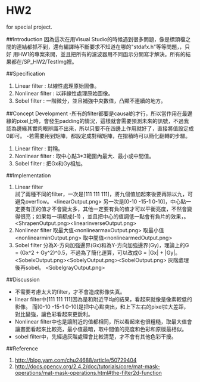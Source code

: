 # HW2
for special project. 

##Introduction 
  因為這次在用Visual Studio的時候遇到很多問題，像是標頭檔之間的連結都抓不到，還有編譯時不斷要求不知道在哪的"stdafx.h"等等問題，，只好  用HW1的專案來開，並且把所有的濾波器用不同函示分開寫才解決。所有的結果都在/SP_HW2/TestImg裡。


##Specification
1. Linear filter : 以線性處理原始圖像。
2. Nonlinear filter : 以非線性處理原始圖像。
3. Sobel  filter : 一階微分，並且補強中央數值，凸顯不連續的地方。


##Concept Development
    -所有的filter都要是causal的才行，所以當作用在最邊緣的pixel上時，會發生padding的情況，這樣就會需要預測未來的訊號，不過我認為邊緣其實肉眼辨識不出來，所以只要不在四邊上作用就好了，直接將值設定成0即可。
    -若需要用到矩陣，都設定成對稱矩陣，在摺積時可以簡化翻轉的步驟。
1. Linear filter :  對稱。
2. Nonlinear filter : 取中心點3*3範圍內最大、最小或中間值。
3. Sobel  filter : 把Gx和Gy相加。


##Implementation
1. Linear filter  
    試了兩種不同的filter，一次是[111  111  111]，將九個值加起來後要再除以九，可避免overflow。
<linearOutput.png>
    另一次是[0-10  -15-1  0-10]，中心點一定要有正的值才不會變太多，其他一定要有負的值才可以平衡亮度，不然會變得很亮；如果每一項都成(-1)
    ，並且把中心的值調低一點會有負片的效果，。
<ShrapenOutput.png><linearinverseOutput.png>
2. Nonlinear filter
    取最大值<nonlinearmaxOutput.png>
    取最小值<nonlinearminOutput.png>
    取中間值<nonlinearmedOutput.png>
3. Sobel filter
    分為X-方向加強邊界(Gx)和為Y-方向加強邊界(Gy)，理論上的G = (Gx^2 + Gy^2)^0.5，不過為了簡化運算，可以改成G = |Gx| + |Gy|。
<SobelxOutput.png><SobelyOutput.png><SobelOutput.png>
    灰階處理後再sobel。
<SobelgrayOutput.png>


##Discussion
* 不需要考慮太大的filter，才不會造成影像失真。
* linear filter中[111  111  111]因為是和附近平均的結果，看起來就像是像素較低的影像。
    而[0-10  -15-1  0-10]是把中心點突出，和上下左右的pixel拉大差距，對比變強，讓色彩看起來更銳利。
* Nonlinear filter中也是讓附近的值都相同，所以看起來也很粗糙，取最大值會讓畫面看起來比較亮，最小值最暗，取中間值的亮度和色彩和原版最相似。
* sobel filter中，先經過灰階處理會比較清楚，才不會有其他色彩干擾。


##Reference
1. http://blog.yam.com/chu24688/article/50729404
2. http://docs.opencv.org/2.4.2/doc/tutorials/core/mat-mask-operations/mat-mask-operations.html#the-filter2d-function

